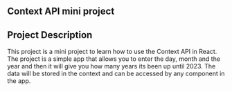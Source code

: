 ## Context API mini project


## Project Description

This project is a mini project to learn how to use the Context API in React. The project is a simple app that allows you to enter the day, month and the year and then it will give you how many years its been up until 2023. The data will be stored in the context and can be accessed by any component in the app.